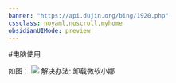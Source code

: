 ```yaml
---
banner: "https://api.dujin.org/bing/1920.php"
cssclass: noyaml,noscroll,myhome
obsidianUIMode: preview
---
```


#电脑使用 

如图：
![](https://obsidian-picture.oss-cn-qingdao.aliyuncs.com/my-img/函数不正确怎么办1.png)
解决办法: 卸载微软小娜